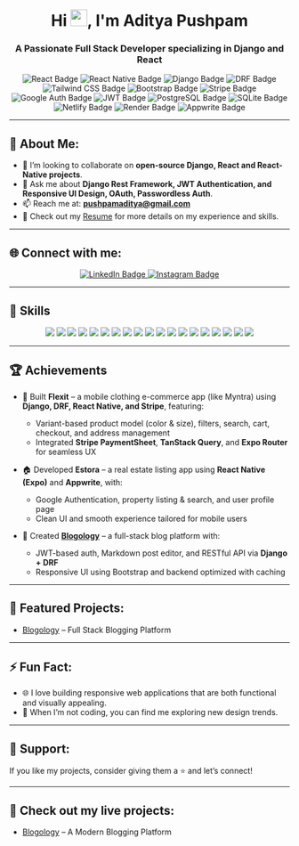 <h1 align="center">Hi <img src="https://raw.githubusercontent.com/MartinHeinz/MartinHeinz/master/wave.gif" width="30px">, I'm Aditya Pushpam</h1>
<h3 align="center">A Passionate Full Stack Developer specializing in Django and React</h3>

<p align="center">
    <img src="https://img.shields.io/badge/Frontend-React-blue?logo=react&logoColor=white&style=for-the-badge" alt="React Badge">
    <img src="https://img.shields.io/badge/Mobile-React_Native-20232A?logo=react&logoColor=61DAFB&style=for-the-badge" alt="React Native Badge">
    <img src="https://img.shields.io/badge/Backend-Django-092E20?logo=django&logoColor=white&style=for-the-badge" alt="Django Badge">
    <img src="https://img.shields.io/badge/API-DRF-ff1709?logo=django&logoColor=white&style=for-the-badge" alt="DRF Badge">
    <img src="https://img.shields.io/badge/Styling-Tailwind_CSS-38B2AC?logo=tailwind-css&logoColor=white&style=for-the-badge" alt="Tailwind CSS Badge">
    <img src="https://img.shields.io/badge/Styling-Bootstrap-7952B3?logo=bootstrap&logoColor=white&style=for-the-badge" alt="Bootstrap Badge">
    <img src="https://img.shields.io/badge/Payment-Stripe-008CDD?logo=stripe&logoColor=white&style=for-the-badge" alt="Stripe Badge">
    <img src="https://img.shields.io/badge/Auth-Google-white?logo=google&logoColor=red&style=for-the-badge" alt="Google Auth Badge">
    <img src="https://img.shields.io/badge/Auth-JWT-black?logo=jsonwebtokens&logoColor=white&style=for-the-badge" alt="JWT Badge">
    <img src="https://img.shields.io/badge/Database-PostgreSQL-336791?logo=postgresql&logoColor=white&style=for-the-badge" alt="PostgreSQL Badge">
    <img src="https://img.shields.io/badge/Database-SQLite-003B57?logo=sqlite&logoColor=white&style=for-the-badge" alt="SQLite Badge">
    <img src="https://img.shields.io/badge/Deployment-Netlify-00C7B7?logo=netlify&logoColor=white&style=for-the-badge" alt="Netlify Badge">
    <img src="https://img.shields.io/badge/Deployment-Render-46E3B7?logo=render&logoColor=white&style=for-the-badge" alt="Render Badge">
    <img src="https://img.shields.io/badge/Backend_as_a_Service-Appwrite-F02E65?logo=appwrite&logoColor=white&style=for-the-badge" alt="Appwrite Badge">
</p>


---

## 🚀 About Me:
- 👯 I’m looking to collaborate on **open-source Django, React and React-Native projects**.
- 💬 Ask me about **Django Rest Framework, JWT Authentication, and Responsive UI Design, OAuth, Passwordless Auth**.
- 📫 Reach me at: **pushpamaditya@gmail.com**
- 📄 Check out my [Resume]([https://drive.google.com/file/d/13L3REqBGxL_FkJEvrNuQsg94bxSMT3R6/view?usp=sharing](https://drive.google.com/file/d/15K5zPUBsMRv4yCsNFCeP0Nk7TQOYKCCT/view?usp=sharing)) for more details on my experience and skills.


---

## 🌐 Connect with me:
<p align="center">
    <a href="https://www.linkedin.com/in/aditya-pushpam-67109b276" target="_blank">
        <img src="https://img.shields.io/badge/LinkedIn-0A66C2?style=for-the-badge&logo=linkedin&logoColor=white" alt="LinkedIn Badge">
    </a>
    <a href="https://www.instagram.com/aditya_p_01" target="_blank">
        <img src="https://img.shields.io/badge/Instagram-E4405F?style=for-the-badge&logo=instagram&logoColor=white" alt="Instagram Badge">
    </a>
</p>

---

## 🚀 Skills

<p align="center">
  <img src="https://img.shields.io/badge/Python-3776AB?style=for-the-badge&logo=python&logoColor=white" />
  <img src="https://img.shields.io/badge/React-20232A?style=for-the-badge&logo=react&logoColor=61DAFB" />
  <img src="https://img.shields.io/badge/React_Native-20232A?style=for-the-badge&logo=react&logoColor=61DAFB" />
  <img src="https://img.shields.io/badge/Expo-000020?style=for-the-badge&logo=expo&logoColor=white" />
  <img src="https://img.shields.io/badge/TypeScript-3178C6?style=for-the-badge&logo=typescript&logoColor=white" />
  <img src="https://img.shields.io/badge/Tailwind_CSS-38B2AC?style=for-the-badge&logo=tailwind-css&logoColor=white" />
  <img src="https://img.shields.io/badge/Django-092E20?style=for-the-badge&logo=django&logoColor=white" />
  <img src="https://img.shields.io/badge/DRF-ff1709?style=for-the-badge&logo=django&logoColor=white" />
  <img src="https://img.shields.io/badge/PostgreSQL-336791?style=for-the-badge&logo=postgresql&logoColor=white" />
  <img src="https://img.shields.io/badge/SQLite-003B57?style=for-the-badge&logo=sqlite&logoColor=white" />
  <img src="https://img.shields.io/badge/Stripe-008CDD?style=for-the-badge&logo=stripe&logoColor=white" />
  <img src="https://img.shields.io/badge/HTML-E34F26?style=for-the-badge&logo=html5&logoColor=white" />
  <img src="https://img.shields.io/badge/CSS-1572B6?style=for-the-badge&logo=css3&logoColor=white" />
  <img src="https://img.shields.io/badge/Bootstrap-7952B3?style=for-the-badge&logo=bootstrap&logoColor=white" />
  <img src="https://img.shields.io/badge/JavaScript-F7DF1E?style=for-the-badge&logo=javascript&logoColor=black" />
  <img src="https://img.shields.io/badge/Rest_API-02569B?style=for-the-badge&logo=postman&logoColor=white" />
  <img src="https://img.shields.io/badge/Git-F05032?style=for-the-badge&logo=git&logoColor=white" />
  <img src="https://img.shields.io/badge/Axios-5A29E4?style=for-the-badge&logo=axios&logoColor=white" />
  <img src="https://img.shields.io/badge/AsyncStorage-9146FF?style=for-the-badge&logo=react&logoColor=white" />
</p>



---

## 🏆 Achievements

- 👕 Built **Flexit** – a mobile clothing e-commerce app (like Myntra) using **Django, DRF, React Native, and Stripe**, featuring:
  - Variant-based product model (color & size), filters, search, cart, checkout, and address management
  - Integrated **Stripe PaymentSheet**, **TanStack Query**, and **Expo Router** for seamless UX

- 🏠 Developed **Estora** – a real estate listing app using **React Native (Expo)** and **Appwrite**, with:
  - Google Authentication, property listing & search, and user profile page
  - Clean UI and smooth experience tailored for mobile users

- 📝 Created **[Blogology](https://blogology.netlify.app)** – a full-stack blog platform with:
  - JWT-based auth, Markdown post editor, and RESTful API via **Django + DRF**
  - Responsive UI using Bootstrap and backend optimized with caching



---

## 📂 Featured Projects:
- [Blogology](https://blogology.netlify.app) – Full Stack Blogging Platform

---

## ⚡ Fun Fact:
- 🌐 I love building responsive web applications that are both functional and visually appealing.
- 🎨 When I’m not coding, you can find me exploring new design trends.

---

## 🌟 Support:
If you like my projects, consider giving them a ⭐ and let’s connect!

---

## 🔗 Check out my live projects:
- [Blogology](https://blogology.netlify.app) – A Modern Blogging Platform 
